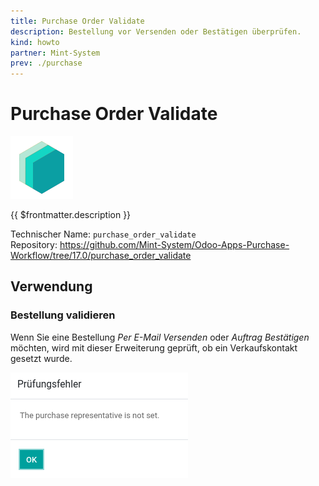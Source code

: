 ```yaml
---
title: Purchase Order Validate
description: Bestellung vor Versenden oder Bestätigen überprüfen.
kind: howto
partner: Mint-System
prev: ./purchase
---
```


# Purchase Order Validate

![icon_oms_box](attachments/icons_odoo_mint_system.png)

{{ $frontmatter.description }}

Technischer Name: `purchase_order_validate`\
Repository: <https://github.com/Mint-System/Odoo-Apps-Purchase-Workflow/tree/17.0/purchase_order_validate>

## Verwendung

### Bestellung validieren

Wenn Sie eine Bestellung _Per E-Mail Versenden_ oder _Auftrag Bestätigen_ möchten, wird mit dieser Erweiterung geprüft, ob ein Verkaufskontakt gesetzt wurde.

![](attachments/Purchase%20Order%20Validate%20Message.png)
